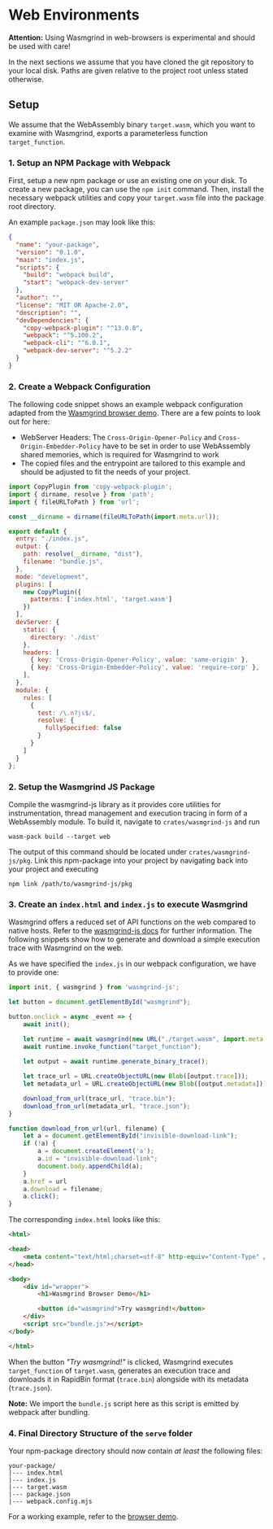 # Web Environments
**Attention:** Using Wasmgrind in web-browsers is experimental and should be used with care!

In the next sections we assume that you have cloned the git repository to your local disk. Paths are given relative to the project root unless stated otherwise.

## Setup
We assume that the WebAssembly binary `target.wasm`, which you want to examine with Wasmgrind, exports a parameterless function `target_function`.

### 1. Setup an NPM Package with Webpack
First, setup a new npm package or use an existing one on your disk. To create a new package, you can use the `npm init` command. Then, install the necessary webpack utilities and copy your `target.wasm` file into the package root directory.

An example `package.json` may look like this:
```json
{
  "name": "your-package",
  "version": "0.1.0",
  "main": "index.js",
  "scripts": {
    "build": "webpack build",
    "start": "webpack-dev-server"
  },
  "author": "",
  "license": "MIT OR Apache-2.0",
  "description": "",
  "devDependencies": {
    "copy-webpack-plugin": "^13.0.0",
    "webpack": "^5.100.2",
    "webpack-cli": "^6.0.1",
    "webpack-dev-server": "^5.2.2"
  }
}
```

### 2. Create a Webpack Configuration
The following code snippet shows an example webpack configuration adapted from the [Wasmgrind browser demo](https://gitlab.com/AFKoffee/wasmgrind/-/tree/main/demos/browser-demo). There are a few points to look out for here:
- WebServer Headers: The `Cross-Origin-Opener-Policy` and `Cross-Origin-Embedder-Policy` have to be set in order to use WebAssembly shared memories, which is required for Wasmgrind to work
- The copied files and the entrypoint are tailored to this example and should be adjusted to fit the needs of your project.
```javascript
import CopyPlugin from 'copy-webpack-plugin';
import { dirname, resolve } from 'path';
import { fileURLToPath } from 'url';

const __dirname = dirname(fileURLToPath(import.meta.url));

export default {
  entry: "./index.js",
  output: {
    path: resolve(__dirname, "dist"),
    filename: "bundle.js",
  },
  mode: "development",
  plugins: [
    new CopyPlugin({
      patterns: ['index.html', 'target.wasm']
    })
  ],
  devServer: {
    static: {
      directory: './dist'
    },
    headers: [
      { key: 'Cross-Origin-Opener-Policy', value: 'same-origin' },
      { key: 'Cross-Origin-Embedder-Policy', value: 'require-corp' },
    ],
  },
  module: {
    rules: [
      {
        test: /\.m?js$/,
        resolve: {
          fullySpecified: false
        }
      }
    ]
  }
};
```

### 2. Setup the Wasmgrind JS Package
Compile the wasmgrind-js library as it provides core utilities for instrumentation, thread management and execution tracing in form of a WebAssembly module. To build it, navigate to `crates/wasmgrind-js` and run

    wasm-pack build --target web

The output of this command should be located under `crates/wasmgrind-js/pkg`. Link this npm-package into your project by navigating back into your project and executing

    npm link /path/to/wasmgrind-js/pkg

### 3. Create an `index.html` and `index.js` to execute Wasmgrind
Wasmgrind offers a reduced set of API functions on the web compared to native hosts. Refer to the [wasmgrind-js docs](https://afkoffee.github.io/wasmgrind/wasmgrind-docs-rs/wasmgrind_js/) for further information. The following snippets show how to generate and download a simple execution trace with Wasmgrind on the web.

As we have specified the `index.js` in our webpack configuration, we have to provide one:
```javascript
import init, { wasmgrind } from 'wasmgrind-js';

let button = document.getElementById("wasmgrind");

button.onclick = async _event => {
    await init();

    let runtime = await wasmgrind(new URL("./target.wasm", import.meta.url));
    await runtime.invoke_function("target_function");
    
    let output = await runtime.generate_binary_trace();

    let trace_url = URL.createObjectURL(new Blob([output.trace]));    
    let metadata_url = URL.createObjectURL(new Blob([output.metadata]));

    download_from_url(trace_url, "trace.bin");
    download_from_url(metadata_url, "trace.json");
}

function download_from_url(url, filename) {
    let a = document.getElementById("invisible-download-link");
    if (!a) {
        a = document.createElement('a');
        a.id = "invisible-download-link";
        document.body.appendChild(a);
    }
    a.href = url
    a.download = filename;
    a.click();
}
```

The corresponding `index.html` looks like this:

```html
<html>

<head>
    <meta content="text/html;charset=utf-8" http-equiv="Content-Type" />
</head>

<body>
    <div id="wrapper">
        <h1>Wasmgrind Browser Demo</h1>

        <button id="wasmgrind">Try wasmgrind!</button>
    </div>
    <script src="bundle.js"></script>
</body>

</html>
```

When the button _"Try wasmgrind!"_ is clicked, Wasmgrind executes `target_function` of `target.wasm`, generates an execution trace and downloads it in RapidBin format (`trace.bin`) alongside with its metadata (`trace.json`).

**Note:** We import the `bundle.js` script here as this script is emitted by webpack after bundling.

### 4. Final Directory Structure of the `serve` folder
Your npm-package directory should now contain _at least_ the following files:
```
your-package/
|--- index.html
|--- index.js
|--- target.wasm
|--- package.json
|--- webpack.config.mjs
```

For a working example, refer to the [browser demo](https://gitlab.com/AFKoffee/wasmgrind/-/tree/main/demos/browser-demo).
